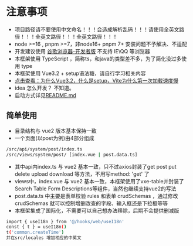 # 注意事项

- 项目路径请不要使用中文命名！！！会造成解析乱码！！！请使用全英文路径！！！全英文路径！！！全英文路径！！！
- node >=16 , pnpm >=7，非node16+ pnpm 7+ 安装问题不予解决、不适配
- 开发建议使用 [谷歌浏览器-开发者版](https://www.google.cn/intl/zh-CN/chrome/dev/) 不支持 IE\QQ 等浏览器
- 本框架使用 TypeScript ，简称ts，和java的类型差不多，为了简化没过多使用 type
- 本框架使用 Vue3.2 + setup语法糖，请自行学习相关内容
- [点击查看：为什么Vue3.2，什么是setup，Vite为什么第一次加载速度慢](https://www.baidu.com)
- idea 怎么开发？ 不知道。
- 启动方式详见[README.md](./README.md)

## 简单使用

- 目录结构与 vue2 版本基本保持一致
- 一个页面(以post为例)由4部分组成
  
```bash
/src/api/system/post/index.ts
/src/views/system/post/ [index.vue | post.data.ts] 
```

- 其中api内index.ts 与 vue2 基本一致，只不过axios封装了get post put delete upload download 等方法，不用写method: 'get' 了
- views中，index.vue 与 vue2 基本一致，本框架使用了vxe-table并封装了Search Table Form Descriptions等组件，当然也继续支持vue2的写法
- post.data.ts 中主要是表单校验 rules 和表单 crudSchemas ，通过修改crudSchemas 就可以控制增删改查的字段、输入框还是下拉框等等
- 本框架集成了国际化，不需要可以自己想办法移除，后期不会提供删减版

```bash
import { useI18n } from '@/hooks/web/useI18n'
const { t } = useI18n()
t('common.createTime')
并在src/locales 增加相应的中英文
```

